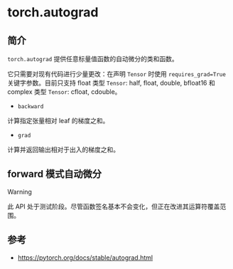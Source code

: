 # torch.autograd

## 简介

`torch.autograd` 提供任意标量值函数的自动微分的类和函数。

它只需要对现有代码进行少量更改：在声明 `Tensor` 时使用 `requires_grad=True` 关键字参数。目前只支持 float 类型 `Tensor`: half, float, double, bfloat16 和 complex 类型 `Tensor`: cfloat, cdouble。

- `backward`

计算指定张量相对 leaf 的梯度之和。

- `grad`

计算并返回输出相对于出入的梯度之和。

## forward 模式自动微分

> [!WARNING]
>
> 此 API 处于测试阶段。尽管函数签名基本不会变化，但正在改进其运算符覆盖范围。



## 参考

- https://pytorch.org/docs/stable/autograd.html